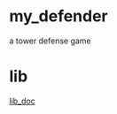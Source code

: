 # my_defender
a tower defense game

# lib
[lib_doc](https://saverio976.github.io/SAMPLE_C_PROJECT/files.html)
